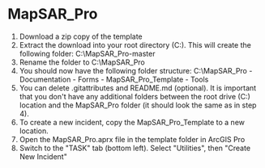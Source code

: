 # MapSAR_Pro
1. Download a zip copy of the template
2. Extract the download into your root directory (C:\).  This will create the following folder:
    C:\MapSAR_Pro-master
3. Rename the folder to C:\MapSAR_Pro
4. You should now have the following folder structure:
    C:\MapSAR_Pro
       - Documentation
       - Forms
       - MapSAR_Pro_Template
       - Tools
5. You can delete .gitattributes and README.md (optional).  It is important that you don't have any additional folders between the root drive (C:\) location and the MapSAR_Pro folder (it should look the same as in step 4).
6. To create a new incident, copy the MapSAR_Pro_Template to a new location.
7. Open the MapSAR_Pro.aprx file in the template folder in ArcGIS Pro
8. Switch to the "TASK" tab (bottom left).  Select "Utilities", then "Create New Incident"
